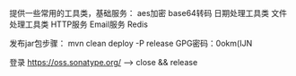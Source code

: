提供一些常用的工具类，基础服务：
aes加密
base64转码
日期处理工具类
文件处理工具类
HTTP服务
Email服务
Redis


发布jar包步骤：
mvn clean deploy -P release
GPG密码：0okm(IJN

登录 https://oss.sonatype.org/ --> close && release
